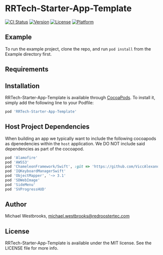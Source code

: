 # RRTech-Starter-App-Template

[![CI Status](https://img.shields.io/travis/mwestbrooksjr@gmail.com/RRTech-Starter-App-Template.svg?style=flat)](https://travis-ci.org/mwestbrooksjr@gmail.com/RRTech-Starter-App-Template)
[![Version](https://img.shields.io/cocoapods/v/RRTech-Starter-App-Template.svg?style=flat)](https://cocoapods.org/pods/RRTech-Starter-App-Template)
[![License](https://img.shields.io/cocoapods/l/RRTech-Starter-App-Template.svg?style=flat)](https://cocoapods.org/pods/RRTech-Starter-App-Template)
[![Platform](https://img.shields.io/cocoapods/p/RRTech-Starter-App-Template.svg?style=flat)](https://cocoapods.org/pods/RRTech-Starter-App-Template)

## Example

To run the example project, clone the repo, and run `pod install` from the Example directory first.

## Requirements

## Installation

RRTech-Starter-App-Template is available through [CocoaPods](https://cocoapods.org). To install
it, simply add the following line to your Podfile:

```ruby
pod 'RRTech-Starter-App-Template'
```

## Host Project Dependencies

When building an app we typically want to include the following cocoapods as dpenedencies within the `host` application. We DO NOT include said dependencies as part of the cocoapod.

```ruby
pod 'Alamofire'
pod 'AWSS3'
pod 'ChameleonFramework/Swift', :git => 'https://github.com/ViccAlexander/Chameleon.git'
pod 'IQKeyboardManagerSwift'
pod 'ObjectMapper', '~> 3.1'
pod 'SDWebImage'
pod 'SideMenu'
pod 'SVProgressHUD'
```

## Author

Michael Westbrooks, michael.westbrooks@redroostertec.com

## License

RRTech-Starter-App-Template is available under the MIT license. See the LICENSE file for more info.
